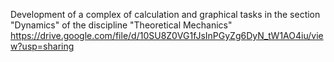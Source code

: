 Development of a complex of calculation and graphical tasks
in the section "Dynamics" of the discipline "Theoretical Mechanics"
https://drive.google.com/file/d/10SU8Z0VG1fJsInPGyZg6DyN_tW1AO4iu/view?usp=sharing
